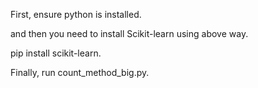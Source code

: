 First, ensure python is installed.

and then you need to install Scikit-learn using above way.

pip install scikit-learn.

Finally, run count_method_big.py.
